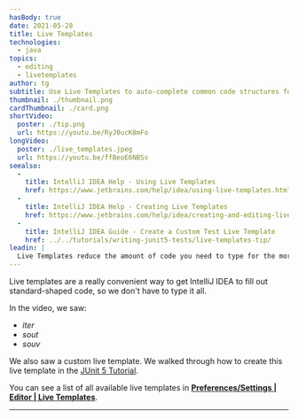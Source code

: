 ```yaml
---
hasBody: true
date: 2021-05-28
title: Live Templates
technologies:
  - java
topics:
  - editing
  - livetemplates
author: tg
subtitle: Use Live Templates to auto-complete common code structures for you
thumbnail: ./thumbnail.png
cardThumbnail: ./card.png
shortVideo:
  poster: ./tip.png
  url: https://youtu.be/RyJ0ucK8mFo
longVideo:
  poster: ./live_templates.jpeg
  url: https://youtu.be/ffBeoE6NBSs
seealso:
  - 
    title: IntelliJ IDEA Help - Using Live Templates
    href: https://www.jetbrains.com/help/idea/using-live-templates.html
  - 
    title: IntelliJ IDEA Help - Creating Live Templates
    href: https://www.jetbrains.com/help/idea/creating-and-editing-live-templates.html
  - 
    title: IntelliJ IDEA Guide - Create a Custom Test Live Template
    href: ../../tutorials/writing-junit5-tests/live-templates-tip/
leadin: |
  Live Templates reduce the amount of code you need to type for the more common code constructs. You can use _psvm_ or _main_ to create the main Java method, for example. There are lots of live templates including _fori_ for a for i loop and _nn_ for not null, plus many more.
---
```


Live templates are a really convenient way to get IntelliJ IDEA to fill out standard-shaped code, so we don't have to type it all.

In the video, we saw:
 - _iter_
 - _sout_
 - _souv_

We also saw a custom live template. We walked through how to create this live template in the [JUnit 5 Tutorial](../../tutorials/writing-junit5-tests/live-templates-tip/).

You can see a list of all available live templates in **[Preferences/Settings | Editor | Live Templates](https://www.jetbrains.com/help/idea/settings-live-templates.html)**.

---